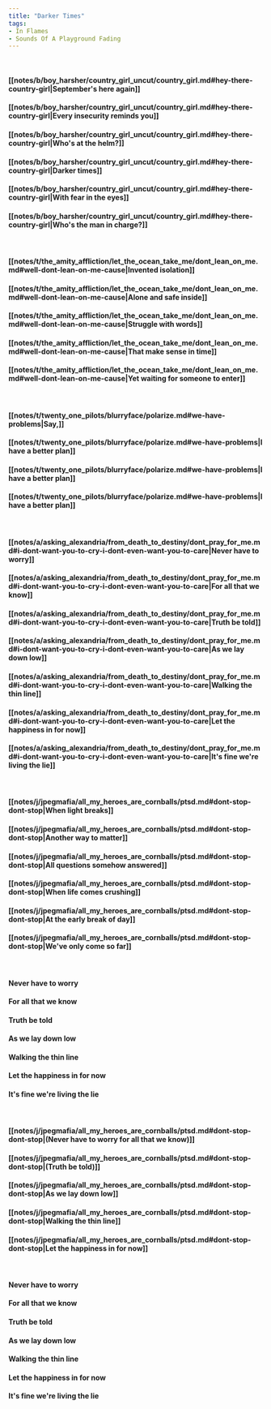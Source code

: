 ```yaml
---
title: "Darker Times"
tags:
- In Flames
- Sounds Of A Playground Fading
---
```

&nbsp;
#### [[notes/b/boy_harsher/country_girl_uncut/country_girl.md#hey-there-country-girl|September's here again]]
#### [[notes/b/boy_harsher/country_girl_uncut/country_girl.md#hey-there-country-girl|Every insecurity reminds you]]
#### [[notes/b/boy_harsher/country_girl_uncut/country_girl.md#hey-there-country-girl|Who's at the helm?]]
#### [[notes/b/boy_harsher/country_girl_uncut/country_girl.md#hey-there-country-girl|Darker times]]
#### [[notes/b/boy_harsher/country_girl_uncut/country_girl.md#hey-there-country-girl|With fear in the eyes]]
#### [[notes/b/boy_harsher/country_girl_uncut/country_girl.md#hey-there-country-girl|Who's the man in charge?]]
&nbsp;
#### [[notes/t/the_amity_affliction/let_the_ocean_take_me/dont_lean_on_me.md#well-dont-lean-on-me-cause|Invented isolation]]
#### [[notes/t/the_amity_affliction/let_the_ocean_take_me/dont_lean_on_me.md#well-dont-lean-on-me-cause|Alone and safe inside]]
#### [[notes/t/the_amity_affliction/let_the_ocean_take_me/dont_lean_on_me.md#well-dont-lean-on-me-cause|Struggle with words]]
#### [[notes/t/the_amity_affliction/let_the_ocean_take_me/dont_lean_on_me.md#well-dont-lean-on-me-cause|That make sense in time]]
#### [[notes/t/the_amity_affliction/let_the_ocean_take_me/dont_lean_on_me.md#well-dont-lean-on-me-cause|Yet waiting for someone to enter]]
&nbsp;
#### [[notes/t/twenty_one_pilots/blurryface/polarize.md#we-have-problems|Say,]]
#### [[notes/t/twenty_one_pilots/blurryface/polarize.md#we-have-problems|I have a better plan]]
#### [[notes/t/twenty_one_pilots/blurryface/polarize.md#we-have-problems|I have a better plan]]
#### [[notes/t/twenty_one_pilots/blurryface/polarize.md#we-have-problems|I have a better plan]]
&nbsp;
#### [[notes/a/asking_alexandria/from_death_to_destiny/dont_pray_for_me.md#i-dont-want-you-to-cry-i-dont-even-want-you-to-care|Never have to worry]]
#### [[notes/a/asking_alexandria/from_death_to_destiny/dont_pray_for_me.md#i-dont-want-you-to-cry-i-dont-even-want-you-to-care|For all that we know]]
#### [[notes/a/asking_alexandria/from_death_to_destiny/dont_pray_for_me.md#i-dont-want-you-to-cry-i-dont-even-want-you-to-care|Truth be told]]
#### [[notes/a/asking_alexandria/from_death_to_destiny/dont_pray_for_me.md#i-dont-want-you-to-cry-i-dont-even-want-you-to-care|As we lay down low]]
#### [[notes/a/asking_alexandria/from_death_to_destiny/dont_pray_for_me.md#i-dont-want-you-to-cry-i-dont-even-want-you-to-care|Walking the thin line]]
#### [[notes/a/asking_alexandria/from_death_to_destiny/dont_pray_for_me.md#i-dont-want-you-to-cry-i-dont-even-want-you-to-care|Let the happiness in for now]]
#### [[notes/a/asking_alexandria/from_death_to_destiny/dont_pray_for_me.md#i-dont-want-you-to-cry-i-dont-even-want-you-to-care|It's fine we're living the lie]]
&nbsp;
#### [[notes/j/jpegmafia/all_my_heroes_are_cornballs/ptsd.md#dont-stop-dont-stop|When light breaks]]
#### [[notes/j/jpegmafia/all_my_heroes_are_cornballs/ptsd.md#dont-stop-dont-stop|Another way to matter]]
#### [[notes/j/jpegmafia/all_my_heroes_are_cornballs/ptsd.md#dont-stop-dont-stop|All questions somehow answered]]
#### [[notes/j/jpegmafia/all_my_heroes_are_cornballs/ptsd.md#dont-stop-dont-stop|When life comes crushing]]
#### [[notes/j/jpegmafia/all_my_heroes_are_cornballs/ptsd.md#dont-stop-dont-stop|At the early break of day]]
#### [[notes/j/jpegmafia/all_my_heroes_are_cornballs/ptsd.md#dont-stop-dont-stop|We've only come so far]]
&nbsp;
#### Never have to worry
#### For all that we know
#### Truth be told
#### As we lay down low
#### Walking the thin line
#### Let the happiness in for now
#### It's fine we're living the lie
&nbsp;
#### [[notes/j/jpegmafia/all_my_heroes_are_cornballs/ptsd.md#dont-stop-dont-stop|(Never have to worry for all that we know)]]
#### [[notes/j/jpegmafia/all_my_heroes_are_cornballs/ptsd.md#dont-stop-dont-stop|(Truth be told)]]
#### [[notes/j/jpegmafia/all_my_heroes_are_cornballs/ptsd.md#dont-stop-dont-stop|As we lay down low]]
#### [[notes/j/jpegmafia/all_my_heroes_are_cornballs/ptsd.md#dont-stop-dont-stop|Walking the thin line]]
#### [[notes/j/jpegmafia/all_my_heroes_are_cornballs/ptsd.md#dont-stop-dont-stop|Let the happiness in for now]]
&nbsp;
#### Never have to worry
#### For all that we know
#### Truth be told
#### As we lay down low
#### Walking the thin line
#### Let the happiness in for now
#### It's fine we're living the lie
